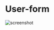 # User-form
![screenshot](https://user-images.githubusercontent.com/102898369/165695112-535f185f-0a6c-4ceb-a8f0-f850a0325fd2.png)
